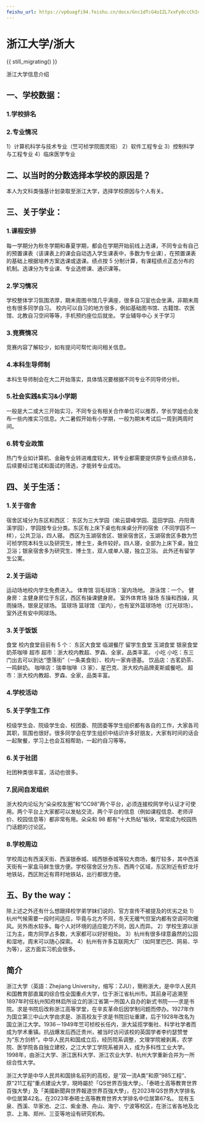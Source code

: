 ```yaml
---
feishu_url: https://vp6uagfi94.feishu.cn/docx/Gnc1dTcG4oIZL7xxFy0ccChInEg
---
```


# 浙江大学/浙大

{{ still_migrating() }}

浙江大学信息介绍

## 一、学校数据：

### 1.学校排名

### 2.专业情况

1）计算机科学与技术专业（竺可桢学院图灵班）
2）软件工程专业
3）控制科学与工程专业
4）临床医学专业

## 二、以当时的分数选择本学校的原因是？

本人为文科类强基计划录取至浙江大学，选择学校原因与个人有关。

## 三、关于学业：

### 1.课程安排

每一学期分为秋冬学期和春夏学期，都会在学期开始前线上选课，不同专业有自己的预置课表（该课表上的课会自动选入学生课表中，多数为专业课），在预置课表的基础上根据培养方案选课或退课。绩点按 5 分制计算，有课程绩点正态分布的机制。选课分为专业课、专业选修课、通识课等。

### 2.学习情况

学校整体学习氛围浓厚，期末周图书馆几乎满座，很多自习室也会坐满，非期末周也有很多同学自习。
校内可以自习的地方很多，例如基础图书馆、古籍馆、农医馆、北教自习空间等等，手机预约座位后就坐。
学业辅导中心
关于学习

### 3.竞赛情况

竞赛内容了解较少，如有提问可帮忙询问相关信息。

### 4.本科生导师制

本科生导师制会在大二开始落实，具体情况要根据不同专业不同导师分析。

### 5.社会实践&实习&小学期

一般是大二或大三开始实习，不同专业有相关合作单位可以推荐，学长学姐也会发布一些内推实习信息。大二暑假开始有小学期，一般为期末考试后一周到两周时间。

### 6.转专业政策

热门专业如计算机、金融专业转进难度较大，转专业都需要提供原专业绩点排名，后续要经过笔试和面试的筛选，才能转专业成功。

## 四、关于生活：

### 1.关于宿舍

宿舍区域分为东区和西区：
东区为三大学园（紫云碧峰学园、蓝田学园、丹阳青溪学园），学园按专业分类。东区有上床下桌也有床桌分开的宿舍（不同学园不一样），公共卫浴，四人寝。
西区为玉湖宿舍区、银泉宿舍区，玉湖宿舍区多数为竺可桢学院本科生以及研究生，博士生，条件较好。四人寝，全部为上床下桌，独立卫浴；银泉宿舍多为研究生、博士生，双人或单人寝，独立卫浴。
此外还有留学生公寓。

### 2.关于运动

运动场地校内学生免费进入。
体育馆
羽毛球场：室内场地。
游泳馆：一个。
健身房：主健身房位于东区，西区有操课健身房。
室外体育场
操场
东操和西操，风雨操场，银泉足球场。
篮球场
篮球馆（室内），也有室外篮球场地（灯光球场）。
室外还有安中网球场。

### 3.关于饭饭

食堂
校内食堂目前有 5 个：
东区大食堂
临湖餐厅
留学生食堂
玉湖食堂
银泉食堂奶茶咖啡
超市
超市：浙大校内教超、罗森、全家，品类丰富。
小吃
小吃：东三门出去可以到达“堕落街”（一条美食街）、校内一家肯德基。
饮品店：古茗奶茶、一鸣鲜奶。
咖啡店：瑞幸咖啡（3 家）、星巴克、浙大校内品牌麦斯威餐吧。
超市：浙大校内教超、罗森、全家，品类丰富。

### 4.学校活动

### 5.关于学生工作

校级学生会、院级学生会、校团委、院团委等学生组织都有各自的工作，大家各司其职，氛围也很好。很多同学会在学生组织中结识许多好朋友，大家有时间的话会一起聚餐，学习上也会互相帮助，一起约自习等等。

### 6.关于社团

社团种类很丰富，活动也很多。

### 7.民间自发组织

浙大校内论坛为“朵朵校友圈”和“CC98”两个平台，必须连接校网学号认证才可使用。两个平台上大家都可以发帖交流，两个平台的信息（例如课程信息、老师评价、校园信息等）都非常有用。朵朵和 98 都有“十大热帖”板块，常常成为校园热门话题的讨论区。

### 8.学校周边

学校周边有西溪天街、西溪银泰城、城西银泰城等较大商场，餐厅较多，其中西溪天街有一家盒马鲜生很方便。学校宿舍区分为东、西两个区域，东区附近有虾龙圩地铁站，西区附近有蒋村地铁站，出行都很方便。

## 五、By the way：

除上述之外还有什么想跟择校学弟学妹们说的、官方宣传不被提及的优劣之处
1）杭州气候需要一段时间适应，毕竟与北方不同，冬天无暖气但室内都有空调可吹暖风。另外雨水较多。每个人对环境的适应能力不同，因人而异。
2）学校生源以浙江为主，南方同学占多数，大家都可以好好相处。
3）杭州有很多绿意盎然的公园和湿地，周末可以随心探索。
4）杭州有许多互联网大厂（如阿里巴巴、网易、华为等），这方面实习机会很多。

## 简介

浙江大学（英語：Zhejiang University，缩写：ZJU），簡称浙大，是中华人民共和国教育部直属的综合性全国重点大学，位于浙江省杭州市。其前身可追溯至1897年时任杭州知府林启所设立的浙江省第一所国人自办的新式书院——求是书院。求是书院后改称浙江高等学堂，在辛亥革命后因学制问题而停办。1927年作为国立第三中山大学由求是、浙高校友于求是书院旧址重建，后于1928年改名为国立浙江大学。1936－1949年竺可桢校长任内，浙大延揽学衡社、科学社学者而成为学术重镇。抗战爆发后西迁贵州，被当时访问该校的英国学者李约瑟赞誉为“东方剑桥”。中华人民共和国成立后，经历院系调整，文理学院被剥离，农学院、医学院各自独立建校，之江大学工学院系被并入，成为多科性工业大学。1998年，由浙江大学、浙江医科大学、浙江农业大学、杭州大学重新合并为一所综合性大学。

浙江大学是中华人民共和国排名前列的高校，是“双一流A类”和原“985工程”、原“211工程”重点建设大学，現時屬於「QS世界百強大學」、「泰晤士高等教育世界百強大學」及「美國新聞與世界報道世界百強大學」，在2023年QS世界大学排名中位居第42名，在2023年泰晤士高等教育世界大学排名中位居第67名。 现有玉泉、西溪、华家池、之江、紫金港、舟山、海宁、宁波等校区，在浙江省各地及北京、上海、郑州、三亚等地设有研究机构。
